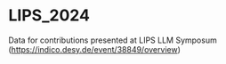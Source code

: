 # LIPS_2024
Data for contributions presented at LIPS LLM Symposum (https://indico.desy.de/event/38849/overview)
